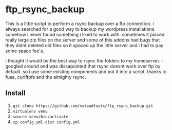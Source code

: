 ftp_rsync_backup
================

This is a little script to perform a rsync backup over a ftp connection. i always searched for a good way to backup my wordpress installations. somehow i never found something i liked to work with. sometimes it placed really large zip files on the server and some of this addons had bugs that they didnt deleted old files so it spaced up the little server and i had to pay some space fee's.

i thought it would be the best way to rsync the folders to my homeserver. i googled around and was dissapointed that rsync doesnt work over ftp by default. so i use some existing components and put it into a script. thanks to fuse, curlftpfs and the almighty rsync.

## Install
1. `git clone https://github.com/xsteadfastx/ftp_rsync_backup.git`
2. `virtualenv venv`
3. `source venv/bin/activate`
4. `cp config.yml.dist config.yml`
